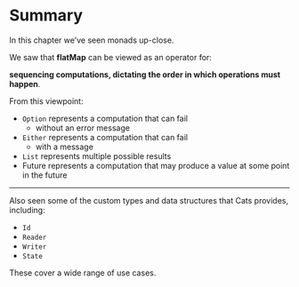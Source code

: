 # Summary

In this chapter we’ve seen monads up-close.

We saw that **flatMap** can be viewed as an operator for:

**sequencing computations, dictating the order in which operations must happen**.

From this viewpoint:

- `Option` represents a computation that can fail
  - without an error message
- `Either` represents a computation that can fail
  - with a message
- `List` represents multiple possible results
- Future represents a computation that may produce a value at some point in the future

----

Also seen some of the custom types and data structures that Cats provides, including:

- `Id`
- `Reader`
- `Writer`
- `State`

These cover a wide range of use cases.
